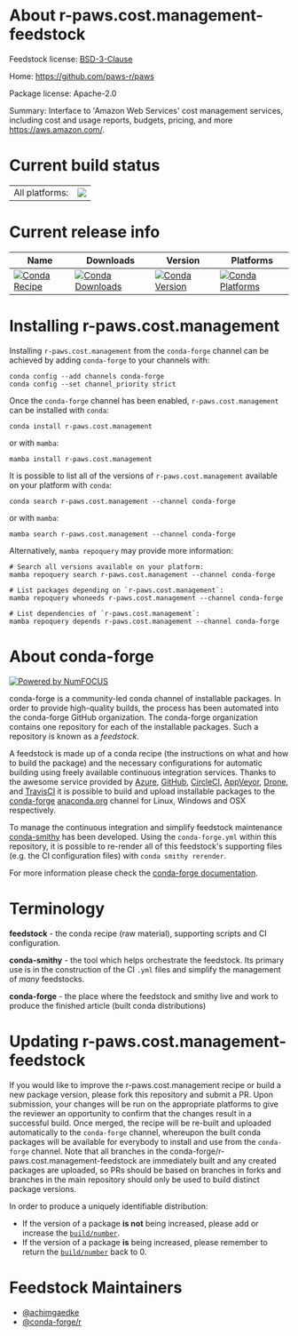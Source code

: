 About r-paws.cost.management-feedstock
======================================

Feedstock license: [BSD-3-Clause](https://github.com/conda-forge/r-paws.cost.management-feedstock/blob/main/LICENSE.txt)

Home: https://github.com/paws-r/paws

Package license: Apache-2.0

Summary: Interface to 'Amazon Web Services' cost management services, including cost and usage reports, budgets, pricing, and more <https://aws.amazon.com/>.

Current build status
====================


<table><tr><td>All platforms:</td>
    <td>
      <a href="https://dev.azure.com/conda-forge/feedstock-builds/_build/latest?definitionId=14241&branchName=main">
        <img src="https://dev.azure.com/conda-forge/feedstock-builds/_apis/build/status/r-paws.cost.management-feedstock?branchName=main">
      </a>
    </td>
  </tr>
</table>

Current release info
====================

| Name | Downloads | Version | Platforms |
| --- | --- | --- | --- |
| [![Conda Recipe](https://img.shields.io/badge/recipe-r--paws.cost.management-green.svg)](https://anaconda.org/conda-forge/r-paws.cost.management) | [![Conda Downloads](https://img.shields.io/conda/dn/conda-forge/r-paws.cost.management.svg)](https://anaconda.org/conda-forge/r-paws.cost.management) | [![Conda Version](https://img.shields.io/conda/vn/conda-forge/r-paws.cost.management.svg)](https://anaconda.org/conda-forge/r-paws.cost.management) | [![Conda Platforms](https://img.shields.io/conda/pn/conda-forge/r-paws.cost.management.svg)](https://anaconda.org/conda-forge/r-paws.cost.management) |

Installing r-paws.cost.management
=================================

Installing `r-paws.cost.management` from the `conda-forge` channel can be achieved by adding `conda-forge` to your channels with:

```
conda config --add channels conda-forge
conda config --set channel_priority strict
```

Once the `conda-forge` channel has been enabled, `r-paws.cost.management` can be installed with `conda`:

```
conda install r-paws.cost.management
```

or with `mamba`:

```
mamba install r-paws.cost.management
```

It is possible to list all of the versions of `r-paws.cost.management` available on your platform with `conda`:

```
conda search r-paws.cost.management --channel conda-forge
```

or with `mamba`:

```
mamba search r-paws.cost.management --channel conda-forge
```

Alternatively, `mamba repoquery` may provide more information:

```
# Search all versions available on your platform:
mamba repoquery search r-paws.cost.management --channel conda-forge

# List packages depending on `r-paws.cost.management`:
mamba repoquery whoneeds r-paws.cost.management --channel conda-forge

# List dependencies of `r-paws.cost.management`:
mamba repoquery depends r-paws.cost.management --channel conda-forge
```


About conda-forge
=================

[![Powered by
NumFOCUS](https://img.shields.io/badge/powered%20by-NumFOCUS-orange.svg?style=flat&colorA=E1523D&colorB=007D8A)](https://numfocus.org)

conda-forge is a community-led conda channel of installable packages.
In order to provide high-quality builds, the process has been automated into the
conda-forge GitHub organization. The conda-forge organization contains one repository
for each of the installable packages. Such a repository is known as a *feedstock*.

A feedstock is made up of a conda recipe (the instructions on what and how to build
the package) and the necessary configurations for automatic building using freely
available continuous integration services. Thanks to the awesome service provided by
[Azure](https://azure.microsoft.com/en-us/services/devops/), [GitHub](https://github.com/),
[CircleCI](https://circleci.com/), [AppVeyor](https://www.appveyor.com/),
[Drone](https://cloud.drone.io/welcome), and [TravisCI](https://travis-ci.com/)
it is possible to build and upload installable packages to the
[conda-forge](https://anaconda.org/conda-forge) [anaconda.org](https://anaconda.org/)
channel for Linux, Windows and OSX respectively.

To manage the continuous integration and simplify feedstock maintenance
[conda-smithy](https://github.com/conda-forge/conda-smithy) has been developed.
Using the ``conda-forge.yml`` within this repository, it is possible to re-render all of
this feedstock's supporting files (e.g. the CI configuration files) with ``conda smithy rerender``.

For more information please check the [conda-forge documentation](https://conda-forge.org/docs/).

Terminology
===========

**feedstock** - the conda recipe (raw material), supporting scripts and CI configuration.

**conda-smithy** - the tool which helps orchestrate the feedstock.
                   Its primary use is in the construction of the CI ``.yml`` files
                   and simplify the management of *many* feedstocks.

**conda-forge** - the place where the feedstock and smithy live and work to
                  produce the finished article (built conda distributions)


Updating r-paws.cost.management-feedstock
=========================================

If you would like to improve the r-paws.cost.management recipe or build a new
package version, please fork this repository and submit a PR. Upon submission,
your changes will be run on the appropriate platforms to give the reviewer an
opportunity to confirm that the changes result in a successful build. Once
merged, the recipe will be re-built and uploaded automatically to the
`conda-forge` channel, whereupon the built conda packages will be available for
everybody to install and use from the `conda-forge` channel.
Note that all branches in the conda-forge/r-paws.cost.management-feedstock are
immediately built and any created packages are uploaded, so PRs should be based
on branches in forks and branches in the main repository should only be used to
build distinct package versions.

In order to produce a uniquely identifiable distribution:
 * If the version of a package **is not** being increased, please add or increase
   the [``build/number``](https://docs.conda.io/projects/conda-build/en/latest/resources/define-metadata.html#build-number-and-string).
 * If the version of a package **is** being increased, please remember to return
   the [``build/number``](https://docs.conda.io/projects/conda-build/en/latest/resources/define-metadata.html#build-number-and-string)
   back to 0.

Feedstock Maintainers
=====================

* [@achimgaedke](https://github.com/achimgaedke/)
* [@conda-forge/r](https://github.com/orgs/conda-forge/teams/r/)


